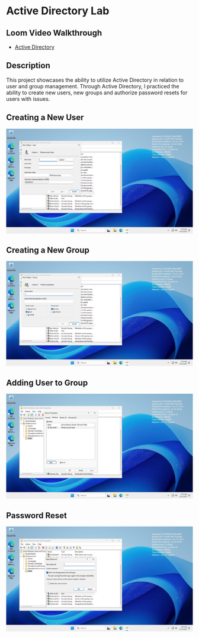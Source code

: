 <h1>Active Directory Lab </h1>
<h2>Loom Video Walkthrough </h2>

- [Active Directory](https://www.loom.com/share/8af421482cf54b91a60cb57836c53dd4?sid=b21a3972-1f4b-4856-8116-97df6a76d753)

<h2>Description</h2>
This project showcases the ability to utilize Active Directory in relation to user and group management. Through Active Directory, I practiced the ability to create new users, new groups and authorize password resets for users with issues. 
<br />


<h2>Creating a New User </h2>

![image alt](https://github.com/RichardJ7/Active-Directory-Lab-/blob/9e3e070e3d84096de2f400463f093def8ba9f50a/New%20User%20Lab.png)

<h2>Creating a New Group </h2>

![image alt](https://github.com/RichardJ7/Active-Directory-Lab-/blob/9e3e070e3d84096de2f400463f093def8ba9f50a/New%20Group%20Lab.png)

<h2>Adding User to Group</h2>

![image alt](https://github.com/RichardJ7/Active-Directory-Lab-/blob/9e3e070e3d84096de2f400463f093def8ba9f50a/Add%20User%20to%20Group.png)

<h2>Password Reset</h2>

![image alt](https://github.com/RichardJ7/Active-Directory-Lab-/blob/9e3e070e3d84096de2f400463f093def8ba9f50a/Password%20Reset%20lab.png)

